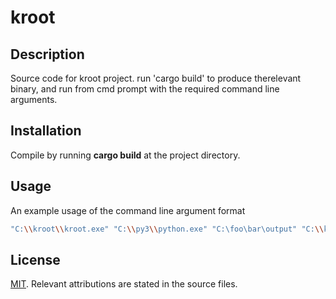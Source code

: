 # kroot

## Description
Source code for kroot project. run 'cargo build' to produce therelevant binary, and run from cmd prompt with the required command line arguments.

## Installation
Compile by running **cargo build** at the project directory.

## Usage
An example usage of the command line argument format
```bash
"C:\\kroot\\kroot.exe" "C:\\py3\\python.exe" "C:\foo\bar\output" "C:\\kroot\src\py"
```

## License
[MIT](https://choosealicense.com/licenses/mit/). Relevant attributions are stated in the source files.
